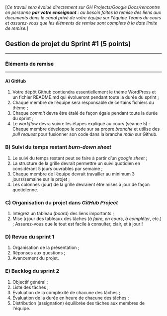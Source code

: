 [*Ce travail sera évalué directement sur GH Projects/Google Docs/rencontre en personne **par votre enseignant** : au besoin faites la remise des liens aux documents dans le canal privé de votre équipe sur l'équipe Teams du cours et assurez-vous que les éléments de remise sont complets à la date limite de remise.*]

## Gestion de projet du Sprint #1 (5 points)

---
### Éléments de remise
---

#### **A) GitHub**
   1) Votre dépôt Github contiendra essentiellement le thème WordPress et un fichier README.md qui évolueront pendant toute la durée du sprint ;
   2) Chaque membre de l’équipe sera responsable de certains fichiers du thème ; 
   3) Chaque *commit* devra être étalé de façon égale pendant toute la durée du sprint ; 
   4) Le *workflow* devra suivre les étapes expliqué au cours (séance 5) : Chaque membre développe le code sur sa propre *branche* et utilise des *pull request* pour fusionner son code dans la branche *main* sur Github.

### **B) Suivi du temps restant *burn-down sheet***
   1) Le suivi du temps restant peut se faire à partir d’un *google sheet* ;
   2) La structure de la grille devrait permettre un suivi quotidien en considérant 5 jours ouvrables par semaine ;
   3) Chaque membre de l’équipe devrait travailler au minimum 3 jours/semaine sur le projet ;
   4) Les colonnes (jour) de la grille devraient être mises à jour de façon quotidienne.

### **C) Organisation du projet dans *GitHub Project***
   1) Intégrez un tableau (*board*) des liens importants ;
   2) Mise à jour des tableaux des tâches (*à faire*, *en cours*, *à compléter*, etc.) ; Assurez-vous que le tout est facile à consulter, clair, et à jour !

### **D) Revue du **sprint 1****
   1) Organisation de la présentation ;
   2) Réponses aux questions ;
   3) Avancement du projet.

### **E) Backlog du **sprint 2****
   1) Objectif général ;
   2) Liste des tâches ;
   3) Évaluation de la complexité de chacune des tâches ;
   4) Évaluation de la durée en heure de chacune des tâches ;
   5) Distribution (assignation) équilibrée des tâches aux membres de l'équipe.